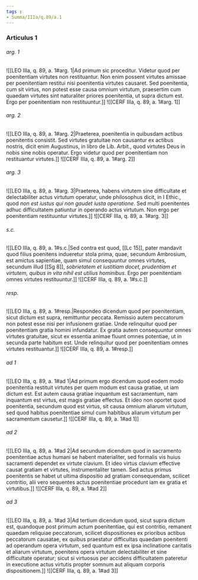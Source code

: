 ```yaml
---
tags : 
- Summa/IIIa/q.89/a.1
---
```


### Articulus 1

###### arg. 1
![[LEO IIIa, q. 89, a. 1#arg. 1|Ad primum sic proceditur. Videtur quod per poenitentiam virtutes non restituantur. Non enim possent virtutes amissae per poenitentiam restitui nisi poenitentia virtutes causaret. Sed poenitentia, cum sit virtus, non potest esse causa omnium virtutum, praesertim cum quaedam virtutes sint naturaliter priores poenitentia, ut supra dictum est. Ergo per poenitentiam non restituuntur.]]
![[CERF IIIa, q. 89, a. 1#arg. 1]]

###### arg. 2
![[LEO IIIa, q. 89, a. 1#arg. 2|Praeterea, poenitentia in quibusdam actibus poenitentis consistit. Sed virtutes gratuitae non causantur ex actibus nostris, dicit enim Augustinus, in libro de Lib. Arbit., quod virtutes Deus in nobis sine nobis operatur. Ergo videtur quod per poenitentiam non restituantur virtutes.]]
![[CERF IIIa, q. 89, a. 1#arg. 2]]

###### arg. 3
![[LEO IIIa, q. 89, a. 1#arg. 3|Praeterea, habens virtutem sine difficultate et delectabiliter actus virtutum operatur, unde philosophus dicit, in I Ethic., quod *non est iustus qui non gaudet iusta operatione*. Sed multi poenitentes adhuc difficultatem patiuntur in operando actus virtutum. Non ergo per poenitentiam restituuntur virtutes.]]
![[CERF IIIa, q. 89, a. 1#arg. 3]]

###### s.c.
![[LEO IIIa, q. 89, a. 1#s.c.|Sed contra est quod, [[Lc 15]], pater mandavit quod filius poenitens indueretur stola prima, quae, secundum Ambrosium, est amictus sapientiae, quam simul consequuntur omnes virtutes, secundum illud [[Sg 8]], *sobrietatem et iustitiam docet, prudentiam et virtutem, quibus in vita nihil est utilius hominibus*. Ergo per poenitentiam omnes virtutes restituuntur.]]
![[CERF IIIa, q. 89, a. 1#s.c.]]

###### resp.
![[LEO IIIa, q. 89, a. 1#resp.|Respondeo dicendum quod per poenitentiam, sicut dictum est supra, remittuntur peccata. Remissio autem peccatorum non potest esse nisi per infusionem gratiae. Unde relinquitur quod per poenitentiam gratia homini infundatur. Ex gratia autem consequuntur omnes virtutes gratuitae, sicut ex essentia animae fluunt omnes potentiae, ut in secunda parte habitum est. Unde relinquitur quod per poenitentiam omnes virtutes restituantur.]]
![[CERF IIIa, q. 89, a. 1#resp.]]

###### ad 1
![[LEO IIIa, q. 89, a. 1#ad 1|Ad primum ergo dicendum quod eodem modo poenitentia restituit virtutes per quem modum est causa gratiae, ut iam dictum est. Est autem causa gratiae inquantum est sacramentum, nam inquantum est virtus, est magis gratiae effectus. Et ideo non oportet quod poenitentia, secundum quod est virtus, sit causa omnium aliarum virtutum, sed quod habitus poenitentiae simul cum habitibus aliarum virtutum per sacramentum causetur.]]
![[CERF IIIa, q. 89, a. 1#ad 1]]

###### ad 2
![[LEO IIIa, q. 89, a. 1#ad 2|Ad secundum dicendum quod in sacramento poenitentiae actus humani se habent materialiter, sed formalis vis huius sacramenti dependet ex virtute clavium. Et ideo virtus clavium effective causat gratiam et virtutes, instrumentaliter tamen. Sed actus primus poenitentis se habet ut ultima dispositio ad gratiam consequendam, scilicet contritio, alii vero sequentes actus poenitentiae procedunt iam ex gratia et virtutibus.]]
![[CERF IIIa, q. 89, a. 1#ad 2]]

###### ad 3
![[LEO IIIa, q. 89, a. 1#ad 3|Ad tertium dicendum quod, sicut supra dictum est, quandoque post primum actum poenitentiae, qui est contritio, remanent quaedam reliquiae peccatorum, scilicet dispositiones ex prioribus actibus peccatorum causatae, ex quibus praestatur difficultas quaedam poenitenti ad operandum opera virtutum, sed quantum est ex ipsa inclinatione caritatis et aliarum virtutum, poenitens opera virtutum delectabiliter et sine difficultate operatur; sicut si virtuosus per accidens difficultatem pateretur in executione actus virtutis propter somnum aut aliquam corporis dispositionem.]]
![[CERF IIIa, q. 89, a. 1#ad 3]]

